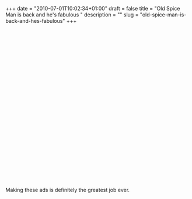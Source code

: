 +++
date = "2010-07-01T10:02:34+01:00"
draft = false
title = "Old Spice Man is back and he's fabulous "
description = ""
slug = "old-spice-man-is-back-and-hes-fabulous"
+++

<object height="417" width="500"><param name="movie" value="http://www.youtube.com/v/uLTIowBF0kE&hl=en&fs=1" /><param name="wmode" value="window" /><param name="allowFullScreen" value="true" /><param name="allowscriptaccess" value="always" /><embed allowfullscreen="true" src="http://www.youtube.com/v/uLTIowBF0kE&hl=en&fs=1" wmode="window" allowscriptaccess="always" type="application/x-shockwave-flash" height="417" width="500"></embed></object>
<p>Making these ads is definitely the greatest job ever.</p>
 

